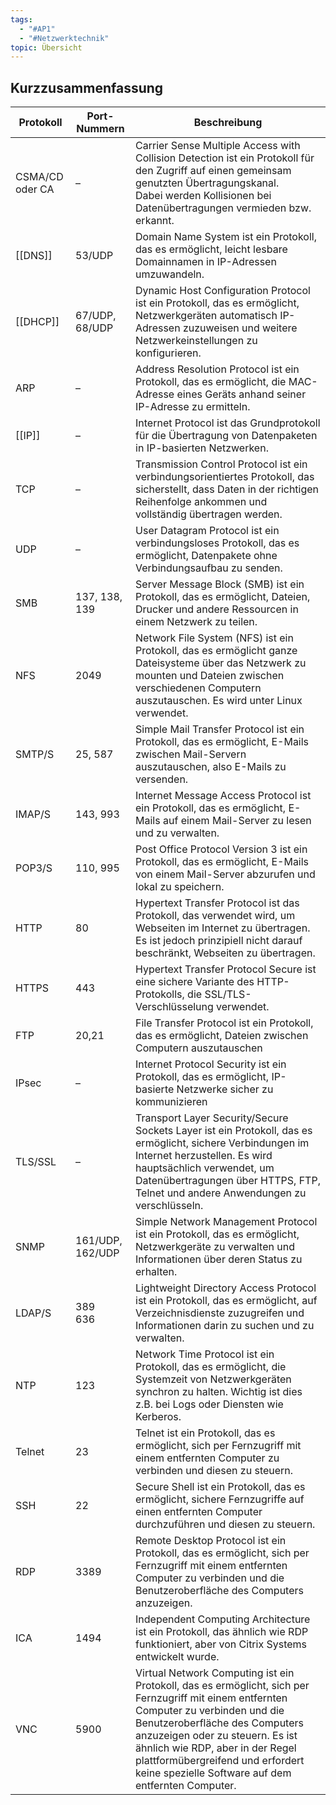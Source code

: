 ```yaml
---
tags:
  - "#AP1"
  - "#Netzwerktechnik"
topic: Übersicht
---
```

## Kurzzusammenfassung
|**Protokoll**|**Port-Nummern**|**Beschreibung**|
|---|---|---|
|CSMA/CD oder CA|–|Carrier Sense Multiple Access with Collision Detection ist ein Protokoll für den Zugriff auf einen gemeinsam genutzten Übertragungskanal.  <br>Dabei werden Kollisionen bei Datenübertragungen vermieden bzw. erkannt.|
|[[DNS]] |53/UDP|Domain Name System ist ein Protokoll, das es ermöglicht, leicht lesbare Domainnamen in IP-Adressen umzuwandeln.|
|[[DHCP]] |67/UDP, 68/UDP|Dynamic Host Configuration Protocol ist ein Protokoll, das es ermöglicht, Netzwerkgeräten automatisch IP-Adressen zuzuweisen und weitere Netzwerkeinstellungen zu konfigurieren.|
|ARP |–|Address Resolution Protocol ist ein Protokoll, das es ermöglicht, die MAC-Adresse eines Geräts anhand seiner IP-Adresse zu ermitteln.|
|[[IP]] |–|Internet Protocol ist das Grundprotokoll für die Übertragung von Datenpaketen in IP-basierten Netzwerken.|
|TCP|–|Transmission Control Protocol ist ein verbindungsorientiertes Protokoll, das sicherstellt, dass Daten in der richtigen Reihenfolge ankommen und vollständig übertragen werden.|
|UDP|–|User Datagram Protocol ist ein verbindungsloses Protokoll, das es ermöglicht, Datenpakete ohne Verbindungsaufbau zu senden.|
|SMB|137, 138, 139|Server Message Block (SMB) ist ein Protokoll, das es ermöglicht, Dateien, Drucker und andere Ressourcen in einem Netzwerk zu teilen.|
|NFS|2049|Network File System (NFS) ist ein Protokoll, das es ermöglicht ganze Dateisysteme über das Netzwerk zu mounten und Dateien zwischen verschiedenen Computern auszutauschen. Es wird unter Linux verwendet.|
|SMTP/S|25, 587|Simple Mail Transfer Protocol ist ein Protokoll, das es ermöglicht, E-Mails zwischen Mail-Servern auszutauschen, also E-Mails zu versenden.|
|IMAP/S|143, 993|Internet Message Access Protocol ist ein Protokoll, das es ermöglicht, E-Mails auf einem Mail-Server zu lesen und zu verwalten.|
|POP3/S|110, 995|Post Office Protocol Version 3 ist ein Protokoll, das es ermöglicht, E-Mails von einem Mail-Server abzurufen und lokal zu speichern.|
|HTTP|80|Hypertext Transfer Protocol ist das Protokoll, das verwendet wird, um Webseiten im Internet zu übertragen. Es ist jedoch prinzipiell nicht darauf beschränkt, Webseiten zu übertragen.|
|HTTPS|443|Hypertext Transfer Protocol Secure ist eine sichere Variante des HTTP-Protokolls, die SSL/TLS-Verschlüsselung verwendet.|
|FTP|20,21|File Transfer Protocol ist ein Protokoll, das es ermöglicht, Dateien zwischen Computern auszutauschen|
|IPsec|–|Internet Protocol Security ist ein Protokoll, das es ermöglicht, IP-basierte Netzwerke sicher zu kommunizieren|
|TLS/SSL|–|Transport Layer Security/Secure Sockets Layer ist ein Protokoll, das es ermöglicht, sichere Verbindungen im Internet herzustellen. Es wird hauptsächlich verwendet, um Datenübertragungen über HTTPS, FTP, Telnet und andere Anwendungen zu verschlüsseln.|
|SNMP|161/UDP,  <br>162/UDP|Simple Network Management Protocol ist ein Protokoll, das es ermöglicht, Netzwerkgeräte zu verwalten und Informationen über deren Status zu erhalten.|
|LDAP/S|389  <br>636|Lightweight Directory Access Protocol ist ein Protokoll, das es ermöglicht, auf Verzeichnisdienste zuzugreifen und Informationen darin zu suchen und zu verwalten.|
|NTP|123|Network Time Protocol ist ein Protokoll, das es ermöglicht, die Systemzeit von Netzwerkgeräten synchron zu halten. Wichtig ist dies z.B. bei Logs oder Diensten wie Kerberos.|
|Telnet|23|Telnet ist ein Protokoll, das es ermöglicht, sich per Fernzugriff mit einem entfernten Computer zu verbinden und diesen zu steuern.|
|SSH|22|Secure Shell ist ein Protokoll, das es ermöglicht, sichere Fernzugriffe auf einen entfernten Computer durchzuführen und diesen zu steuern.|
|RDP|3389|Remote Desktop Protocol ist ein Protokoll, das es ermöglicht, sich per Fernzugriff mit einem entfernten Computer zu verbinden und die Benutzeroberfläche des Computers anzuzeigen.|
|ICA|1494|Independent Computing Architecture ist ein Protokoll, das ähnlich wie RDP funktioniert, aber von Citrix Systems entwickelt wurde.|
|VNC|5900|Virtual Network Computing ist ein Protokoll, das es ermöglicht, sich per Fernzugriff mit einem entfernten Computer zu verbinden und die Benutzeroberfläche des Computers anzuzeigen oder zu steuern. Es ist ähnlich wie RDP, aber in der Regel plattformübergreifend und erfordert keine spezielle Software auf dem entfernten Computer.|